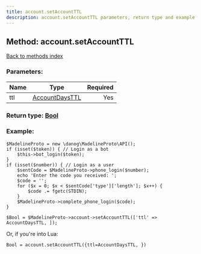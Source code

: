 ```yaml
---
title: account.setAccountTTL
description: account.setAccountTTL parameters, return type and example
---
```

## Method: account.setAccountTTL  
[Back to methods index](index.md)


### Parameters:

| Name     |    Type       | Required |
|----------|:-------------:|---------:|
|ttl|[AccountDaysTTL](../types/AccountDaysTTL.md) | Yes|


### Return type: [Bool](../types/Bool.md)

### Example:


```
$MadelineProto = new \danog\MadelineProto\API();
if (isset($token)) { // Login as a bot
    $this->bot_login($token);
}
if (isset($number)) { // Login as a user
    $sentCode = $MadelineProto->phone_login($number);
    echo 'Enter the code you received: ';
    $code = '';
    for ($x = 0; $x < $sentCode['type']['length']; $x++) {
        $code .= fgetc(STDIN);
    }
    $MadelineProto->complete_phone_login($code);
}

$Bool = $MadelineProto->account->setAccountTTL(['ttl' => AccountDaysTTL, ]);
```

Or, if you're into Lua:

```
Bool = account.setAccountTTL({ttl=AccountDaysTTL, })
```

